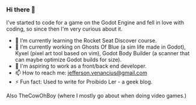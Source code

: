 ### Hi there 👋

I've started to code for a game on the Godot Engine and fell in love with coding, so since then I'm very curious about it.

- 🌱 I’m currently learning the Rocket Seat Discover course.
- 🔭 I’m currently working on Ghosts Of Blue (a sim life made in Godot), Kyxel (pixel art tool based on vim), Godot Body Builder (a scanner that can maybe optimize Godot builds for size).
- 👯 I'm aspiring to work as a front/back end developer.
- 📫 How to reach me: jefferson.venancius@gmail.com
- ⚡ Fun fact: Used to write for Proibido Ler - a geek blog.

Also TheCowOhBoy (where I mostly go about when doing video games.)
